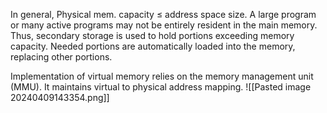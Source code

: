 In general, Physical mem. capacity $\le$ address space size. A large program or many active programs may not be entirely resident in the main memory. Thus, secondary storage is used to hold portions exceeding memory capacity. Needed portions are automatically loaded into the memory, replacing other portions.

Implementation of virtual memory relies on the memory management unit (MMU). It maintains virtual to physical address mapping. 
![[Pasted image 20240409143354.png]]